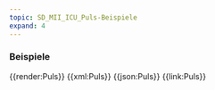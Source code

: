 ```yaml
---
topic: SD_MII_ICU_Puls-Beispiele
expand: 4
---
```

### Beispiele


<tabs>
    <tab title="Übersicht">      
        {{render:Puls}}
    </tab>
    <tab title="XML">      
        {{xml:Puls}}
    </tab>
    <tab title="JSON">
        {{json:Puls}}
    </tab>
    <tab title="Link">
        {{link:Puls}}
    </tab>
</tabs>
